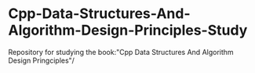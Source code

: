 # Cpp-Data-Structures-And-Algorithm-Design-Principles-Study
Repository for studying the book:"Cpp Data Structures And Algorithm Design Pringciples"/
